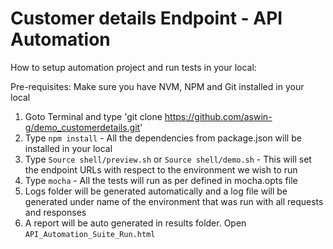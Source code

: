 # Customer details Endpoint - API Automation

How to setup automation project and run tests in your local:

Pre-requisites: Make sure you have NVM, NPM and Git installed in your local

1. Goto Terminal and type 'git clone https://github.com/aswin-g/demo_customerdetails.git'
2. Type `npm install` - All the dependencies from package.json will be installed in your local
3. Type `Source shell/preview.sh` or `Source shell/demo.sh` - This will set the endpoint URLs with respect to the environment we wish to run
4. Type `mocha` - All the tests will run as per defined in mocha.opts file
5. Logs folder will be generated automatically and a log file will be generated under name of the environment that was run with all requests and responses
6. A report will be auto generated in results folder. Open `API_Automation_Suite_Run.html`
